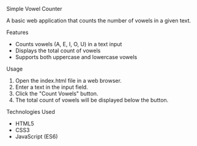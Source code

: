 Simple Vowel Counter

A basic web application that counts the number of vowels in a given text.

Features

- Counts vowels (A, E, I, O, U) in a text input
- Displays the total count of vowels
- Supports both uppercase and lowercase vowels

Usage

1. Open the index.html file in a web browser.
2. Enter a text in the input field.
3. Click the "Count Vowels" button.
4. The total count of vowels will be displayed below the button.

Technologies Used

- HTML5
- CSS3
- JavaScript (ES6)
